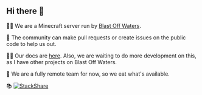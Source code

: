 ## Hi there 👋

🙋‍♀️ We are a Minecraft server run by [Blast Off Waters](http://blastoffwaters.com).

🌈 The community can make pull requests or create issues on the public code to help us out.

👩‍💻 Our docs are [here](https://plugins.bownet.xyz). Also, we are waiting to do more development on this, as I have other projects on Blast Off Waters.

🍿 We are a fully remote team for now, so we eat what's available.

📚 [![StackShare](http://img.shields.io/badge/tech-stack-0690fa.svg?style=flat)](https://stackshare.io/bowfun/bow-network)

